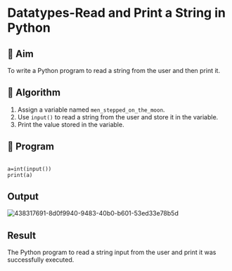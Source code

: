 # Datatypes-Read and Print a String in Python

## 🎯 Aim
To write a Python program to read a string from the user and then print it.

## 🧠 Algorithm
1. Assign a variable named `men_stepped_on_the_moon`.
2. Use `input()` to read a string from the user and store it in the variable.
3. Print the value stored in the variable.

## 🧾 Program
```

a=int(input())
print(a)
```
## Output
![438317691-8d0f9940-9483-40b0-b601-53ed33e78b5d](https://github.com/user-attachments/assets/6ec70a62-9b15-4767-a9ff-b12cd4f6b975)

## Result
The Python program to read a string input from the user and print it was successfully executed.
